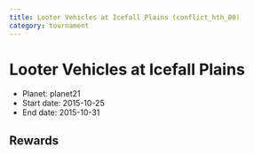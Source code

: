 ```yaml
---
title: Looter Vehicles at Icefall Plains (conflict_hth_00)
category: tournament
---
```

# Looter Vehicles at Icefall Plains

  * Planet: planet21
  * Start date: 2015-10-25
  * End date: 2015-10-31

## Rewards

